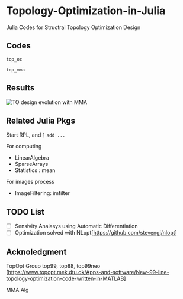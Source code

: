 # Topology-Optimization-in-Julia
Julia Codes for Structral Topology Optimization Design


## Codes
`top_oc`

`top_mma`
## Results
![TO design evolution with MMA](./top_mma/res/des_hist.gif)

## Related Julia Pkgs
Start RPL, and
`]` `add ...`

For computing
- LinearAlgebra
- SparseArrays
- Statistics : mean

For images process
- ImageFiltering: imfilter

## TODO List
- [ ] Sensivity Analasys using Automatic Differentiation
- [ ] Optimization solved with NLopt[https://github.com/stevengj/nlopt]

## Acknoledgment
TopOpt Group
top99, top88, top99neo
[https://www.topopt.mek.dtu.dk/Apps-and-software/New-99-line-topology-optimization-code-written-in-MATLAB]

MMA Alg
